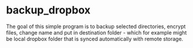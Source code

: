 # backup_dropbox
The goal of this simple program is to backup selected directories, encrypt files,
change name and put in destination folder - which for example might be local
dropbox folder that is synced automatically with remote storage.

